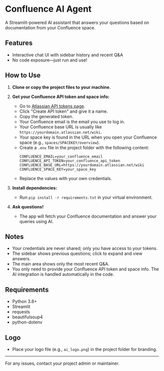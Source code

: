 # Confluence AI Agent

A Streamlit-powered AI assistant that answers your questions based on documentation from your Confluence space.

## Features
- Interactive chat UI with sidebar history and recent Q&A
- No code exposure—just run and use!

## How to Use
1. **Clone or copy the project files to your machine.**
2. **Get your Confluence API token and space info:**
   - Go to [Atlassian API tokens page](https://id.atlassian.com/manage-profile/security/api-tokens).
   - Click "Create API token" and give it a name.
   - Copy the generated token.
   - Your Confluence email is the email you use to log in.
   - Your Confluence base URL is usually like `https://yourdomain.atlassian.net/wiki`.
   - Your space key is found in the URL when you open your Confluence space (e.g., `spaces/SPACEKEY/overview`).
   - Create a `.env` file in the project folder with the following content:
     ```env
     CONFLUENCE_EMAIL=your_confluence_email
     CONFLUENCE_API_TOKEN=your_confluence_api_token
     CONFLUENCE_BASE_URL=https://yourdomain.atlassian.net/wiki
     CONFLUENCE_SPACE_KEY=your_space_key
     ```
   - Replace the values with your own credentials.
3. **Install dependencies:**
   - Run `pip install -r requirements.txt` in your virtual environment.

4. **Ask questions!**
   - The app will fetch your Confluence documentation and answer your queries using AI.

## Notes
- Your credentials are never shared; only you have access to your tokens.
- The sidebar shows previous questions; click to expand and view answers.
- The main area shows only the most recent Q&A.
- You only need to provide your Confluence API token and space info. The AI integration is handled automatically in the code.

## Requirements
- Python 3.8+
- Streamlit
- requests
- beautifulsoup4
- python-dotenv

## Logo
- Place your logo file (e.g., `ai_logo.png`) in the project folder for branding.

---

For any issues, contact your project admin or maintainer.
